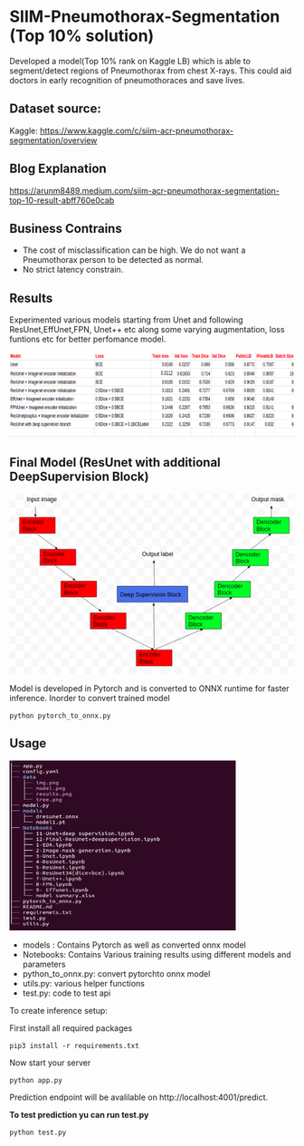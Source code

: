 # SIIM-Pneumothorax-Segmentation (Top 10% solution)
Developed a model(Top 10% rank on Kaggle LB) which is able to segment/detect regions of Pneumothorax from chest X-rays. This could aid doctors in early recognition of pneumothoraces and save lives.


## Dataset source:
Kaggle: https://www.kaggle.com/c/siim-acr-pneumothorax-segmentation/overview

## Blog Explanation
https://arunm8489.medium.com/siim-acr-pneumothorax-segmentation-top-10-result-abff760e0cab

## Business Contrains
* The cost of misclassification can be high. We do not want a Pneumothorax person to be detected as normal.
* No strict latency constrain.

## Results
Experimented various models starting from Unet and following ResUnet,EffUnet,FPN, Unet++ etc along some varying augmentation, loss funtions etc for better perfomance model.

<img src="https://github.com/arunm8489/SIIM-Pneumothorax-Segmentation/blob/main/data/results.png" width=800 height=150>

## Final Model (ResUnet with additional DeepSupervision Block)
<img src="https://github.com/arunm8489/SIIM-Pneumothorax-Segmentation/blob/main/data/model.png" width=800 heigh=800>

Model is developed in Pytorch and is converted to ONNX runtime for faster inference. Inorder to convert trained model
```
python pytorch_to_onnx.py
```

## Usage

<img src="https://github.com/arunm8489/SIIM-Pneumothorax-Segmentation/blob/main/data/tree.png" height=300 width=400>

* models : Contains Pytorch as well as converted onnx model
* Notebooks: Contains Various training results using different models and parameters
* python_to_onnx.py: convert pytorchto onnx model
* utils.py: various helper functions
* test.py: code to test api



To create inference setup:

First install all required packages
```
pip3 install -r requirements.txt
```
Now start your server
```
python app.py
```

Prediction endpoint will be avalilable on http://localhost:4001/predict. 

**To test prediction yu can run test.py**
```
python test.py
```
